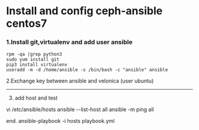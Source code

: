 # Install and config ceph-ansible centos7
### 1.Install git,virtualenv and add user ansible
```
rpm -qa |grep python3
sudo yum install git
pip3 install virtualenv
useradd -m -d /home/ansible -s /bin/bash -c "ansible" ansible
```
2.Exchange key between ansible and velonica (user ubuntu)


----
3. add host and test

vi /etc/ansible/hosts
ansible --list-host all
ansible -m ping all



end. 
ansible-playbook -i hosts playbook.yml